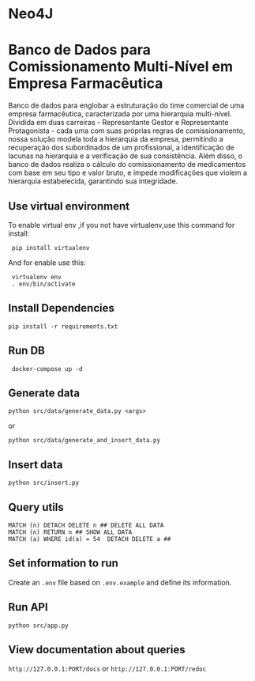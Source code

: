 # Neo4J

# Banco de Dados para Comissionamento Multi-Nível em Empresa Farmacêutica

Banco de dados para englobar a estruturação do time comercial de uma empresa farmacêutica, caracterizada por uma hierarquia multi-nível. Dividida em duas carreiras - Representante Gestor e Representante Protagonista - cada uma com suas próprias regras de comissionamento, nossa solução modela toda a hierarquia da empresa, permitindo a recuperação dos subordinados de um profissional, a identificação de lacunas na hierarquia e a verificação de sua consistência. Além disso, o banco de dados realiza o cálculo do comissionamento de medicamentos com base em seu tipo e valor bruto, e impede modificações que violem a hierarquia estabelecida, garantindo sua integridade.

## Use virtual environment

To enable virtual env ,if you not have virtualenv,use this command for install:

```shell
 pip install virtualenv
```

And for enable use this:

```shell
 virtualenv env
 . env/bin/activate
```

## Install Dependencies

```shell
pip install -r requirements.txt
```

## Run DB

```shell
 docker-compose up -d
```

## Generate data

```shell
python src/data/generate_data.py <args>
```

or

```shell
python src/data/generate_and_insert_data.py
```

## Insert data

```shell
python src/insert.py
```

## Query utils

```shell
MATCH (n) DETACH DELETE n ## DELETE ALL DATA
MATCH (n) RETURN n ## SHOW ALL DATA
MATCH (a) WHERE id(a) = 54  DETACH DELETE a ## 
```

## Set information to run

Create an `.env` file based on `.env.example` and define its information.


## Run API

```shell
python src/app.py 
```

## View documentation about queries

`http://127.0.0.1:PORT/docs` or `http://127.0.0.1:PORT/redoc`
